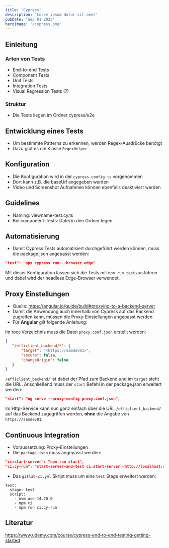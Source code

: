 ```yaml
---
title: 'Cypress'
description: 'Lorem ipsum dolor sit amet'
pubDate: 'Sep 01 2023'
heroImage: '/cypress.png'
---
```


## Einleitung

### Arten von Tests

- End-to-end Tests
- Component Tests
- Unit Tests
- Integration Tests
- Visual Regression Tests (?)

### Struktur

- Die Tests liegen im Ordner cypress/e2e

## Entwicklung eines Tests

- Um bestimmte Patterns zu erkennen, werden Regex-Ausdrücke benötgt
- Dazu gibt es die Klasse `RegexHelper`

## Konfiguration

- Die Konfiguration wird in der `cypress.config.ts` vorgenommen
- Dort kann z.B. die baseUrl angegeben werden
- Video und Screenshot Aufnahmen können ebenfalls deaktiviert werden

## Guidelines

- Naming: viewname-test.cy.ts
- Bei component-Tests: Datei in den Ordner legen

## Automatisierung

- Damit Cypress Tests automatisiert durchgeführt werden können, muss die package.json angepasst werden:

```json
"test": "npx cypress run --browser edge"

```

Mit dieser Konfiguration lassen sich die Tests mit `npm run test` ausführen und dabei wird der headless Edge-Browser verwendet.

## Proxy Einstellungen

- Quelle: https://angular.io/guide/build#proxying-to-a-backend-server
- Damit die Anwendung auch innerhalb von Cypress auf das Backend zugreifen kann, müssen die Proxy-Einstellungen angepasst werden
- Für **Angular** gilt folgende Anleitung:

Im root-Verzeichnis muss die Datei `proxy.conf.json` erstellt werden:

```json
{
   "/efficlient_backend/*": {
       "target": "<https://samdev01>",
       "secure": false,
       "changeOrigin": false
   }
}

```

`/efficlient_backend/` ist dabei der Pfad zum Backend und im `target` steht die URL.
Anschließend muss der `start` Befehl in der package.json erweitert werden:

```json
"start": "ng serve --proxy-config proxy.conf.json",

```

Im Http-Service kann nun ganz einfach über die URL `/efficlient_backend/` auf das Backend zugegriffen werden, **ohne** die Angabe von `https://samdev01`.

## Continuous Integration

- Voraussetzung: Proxy-Einstellungen
- Die `package.json` muss angepasst werden:

```json
"ci:start-server": "npm run start",
"ci:cy-run": "start-server-and-test ci:start-server <http://localhost:4200> cy:run"

```

- Das `gitlab-ci.yml` Skript muss um eine `test` Stage erweitert werden:

```
test:
  stage: test
  script:
    - nvm use 14.20.0
    - npm ci
    - npm run ci:cy-run

```

## Literatur

https://www.udemy.com/course/cypress-end-to-end-testing-getting-started